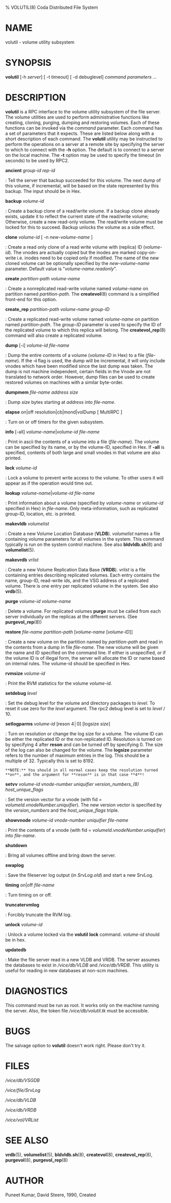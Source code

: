 % VOLUTIL(8) Coda Distributed File System

NAME
====

volutil - volume utility subsystem

SYNOPSIS
========

**volutil** \[-h *server*\] \[ -t timeout\] \[ -d debuglevel\] *command*
*parameters* *\...*

DESCRIPTION
===========

**volutil** is a RPC interface to the volume utility subsystem of the
file server. The volume utilities are used to perform administrative
functions like creating, cloning, purging, dumping and restoring
volumes. Each of these functions can be invoked via the *command*
parameter. Each command has a set of parameters that it expects. These
are listed below along with a short description of each command. The
**volutil** utility may be instructed to perform the operations on a server
at a remote site by specifying the server to which to connect with the
**-h** option. The default is to connect to a server on the local
machine.  The **-t** option may be used to specify the timeout (in
seconds) to be used by RPC2.

**ancient** *group-id* *rep-id*

:   Tell the server that backup succeeded for this volume. The next dump of
    this volume, if incremental, will be based on the state represented by
    this backup. The input should be in Hex.

**backup** *volume-id*   

:   Create a backup clone of a read/write volume. If a backup clone already
    exists, update it to reflect the current state of the read/write volume;
    Otherwise, create a new read-only volume. The read/write volume must be
    locked for this to succeed. Backup unlocks the volume as a side effect.

**clone** *volume-id* \[ -n *new-volume-name* \]

:   Create a read only clone of a read write volume with (replica) ID
    (*volume-id*). The vnodes are actually copied but the inodes are
    marked copy-on-write i.e. inodes need to be copied only if modified. The
    name of the new cloned volume can be optionally specified by the
    *new-volume-name* parameter. Default value is "*volume-name.readonly*".

**create** *partition-path* *volume-name*   

:   Create a nonreplicated read-write volume named *volume-name* on
    partition named *partition-path*. The **createvol**(8) command is a
    simplified front-end for this option.

**create_rep** *partition-path* *volume-name* *group-ID*

:   Create a replicated read-write volume named *volume-name* on
    partition named *partition-path*. The *group-ID* parameter is
    used to specify the ID of the replicated volume to which this replica
    will belong. The **createvol_rep**(8) command will also create a
    replicated volume.

**dump** \[-i\] *volume-id* *file-name*

:   Dump the entire contents of a volume (*volume-ID* in Hex) to a file
    (*file-name*). If the **-i** flag is used, the dump will be
    incremental, it will only include vnodes which have been modified
    since the last dump was taken. The dump is not machine independent,
    certain fields in the Vnode are not translated to network order.
    However, dump files can be used to create restored volumes on
    machines with a similar byte-order.

**dumpmem** *file-name* *address* *size*

:   Dump *size* bytes starting at *address* into *file-name*.

**elapse** on\|off resolution\|cb\|mond\|volDump \[ MultiRPC \]

:   Turn on or off timers for the given subsystem.

**info** \[-all\] *volume-name*\|*volume-id* *file-name*

:   Print in ascii the contents of a volume into a file (*file-name*).
    The volume can be specified by its name, or by the volume-ID, specified
    in Hex. If **-all** is specified, contents of both large and small
    vnodes in that volume are also printed.

**lock** *volume-id*

:   Lock a volume to prevent write access to the volume. To other users it
    will appear as if the operation would time out.

**lookup** *volume-name*\|*volume-id* *file-name*

:   Print information about a volume (specified by *volume-name* or
    *volume-id* specified in Hex) in *file-name*. Only meta-information,
    such as replicated group-ID, location, etc. is printed.

**makevldb** *volumelist*

:   Create a new Volume Location Database (**VLDB**). *volumelist* names a
    file containing volume parameters for all volumes in the system. This
    command typically is run on the system control machine. See also
    **bldvldb.sh**(8) and **volumelist**(5).

**makevrdb** *vrlist*

:   Create a new Volume Replication Data Base (**VRDB**). *vrlist* is a
    file containing entries describing replicated volumes. Each entry
    contains the name, group-ID, read-write ids, and the VSG address of a
    replicated volume. There is one entry per replicated volume in the
    system. See also **vrdb**(5).

**purge** *volume-id* *volume-name*

:   Delete a volume. For replicated volumes **purge** must be called from
    each server individually on the replicas at the different servers.
    (See **purgevol_rep**(8))

**restore** *file-name* *partition-path* \[*volume-name* \[*volume-ID*\]\]

:   Create a new volume on the partition named by *partition-path* and
    read in the contents from a dump in file *file-name*. The new volume
    will be given the name and ID specified on the command line. If either
    is unspecified, or if the volume ID is of illegal form, the server will
    allocate the ID or name based on internal rules. The volume-id should be
    specified in Hex.

**rvmsize** *volume-id*

:   Print the RVM statistics for the volume *volume-id*.

**setdebug** *level*

:   Set the debug level for the volume and directory packages to *level*. To
    reset it use zero for the *level* argument. The rpc2 debug level is set
    to *level* / 10.

**setlogparms** *volume-id* \[reson 4│0\] \[logsize *size*\]

:   Turn on resolution or change the log size for a volume. The volume ID
    can be either the replicated ID or the non-replicated ID. Resolution is
    turned on by specifying 4 after **reson** and can be turned off by
    specifying 0. The size of the log can also be changed for the volume.
    The **logsize** parameter refers to the number of maximum entries in
    the log.  This should be a multiple of 32. Typically this is set to
    8192.

    **NOTE:** You should in all normal cases keep the resolution turned
    **on**, and the argument for **reson** is in that case **4**!

**setvv** *volume-id* *vnode-number* *uniquifier* *version_numbers_(8)* *host_unique_flags*

:   Set the version vector for a vnode (with fid = *volumeId.vnodeNumber.uniquifier*).
    The new version vector is specified by the *version_numbers* and the
    *host_unique_flags* triple.

**showvnode** *volume-id* *vnode-number* *uniquifier* *file-name*

:   Print the contents of a vnode (with fid = *volumeId.vnodeNumber.uniquifier*)
    into *file-name*.

**shutdown**

:   Bring all volumes offline and bring down the server.

**swaplog**

:   Save the fileserver log output (in *SrvLog.old*) and start a new SrvLog.

**timing** on\|off *file-name*

:   Turn timing on or off.

**truncatervmlog**

:   Forcibly truncate the RVM log.

**unlock** *volume-id*   

:   Unlock a volume locked via the **volutil** **lock** command.
    *volume-id* should be in hex.

**updatedb**

:   Make the file server read in a new VLDB and VRDB. The server assumes the
    databases to exist in */vice/db/VLDB* and */vice/db/VRDB*. This utility
    is useful for reading in new databases at non-scm machines.

DIAGNOSTICS
===========

This command must be run as root. It works only on the machine running
the server. Also, the token file */vice/db/volutil.tk* must be
accessible.

BUGS
====

The salvage option to **volutil** doesn\'t work right. Please don\'t try it.

FILES
=====

*/vice/db/VSGDB*

*/vice/file/SrvLog*

*/vice/db/VLDB*

*/vice/db/VRDB*

*/vice/vol/VRList*

SEE ALSO
========

**vrdb**(5), **volumelist**(5), **bldvldb.sh**(8), **createvol**(8),
**createvol\_rep**(8), **purgevol**(8), **purgevol\_rep**(8)

AUTHOR
======

Puneet Kumar, David Steere, 1990, Created
